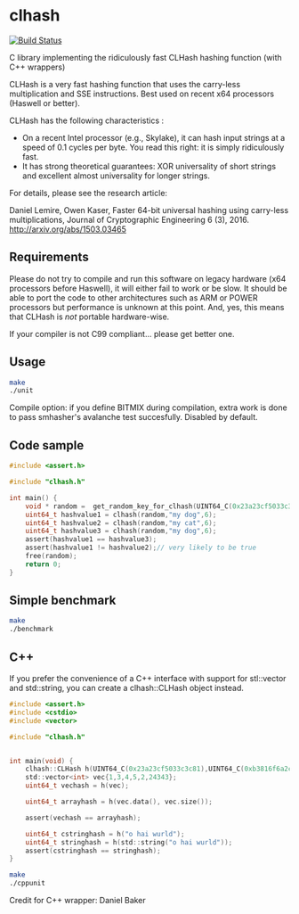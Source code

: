 # clhash
[![Build Status](https://travis-ci.org/lemire/clhash.png)](https://travis-ci.org/lemire/clhash)

C library implementing the ridiculously fast CLHash hashing function (with C++ wrappers)


 CLHash is a very fast hashing function that uses the
 carry-less multiplication and SSE instructions.
 Best used on recent x64 processors (Haswell or better).

CLHash has the following characteristics :

* On a recent Intel processor (e.g., Skylake), it can hash input strings at a speed of 0.1 cycles per byte. You read this right: it is simply ridiculously fast.
* It has strong theoretical guarantees: XOR universality of short strings and excellent almost universality for longer strings.

For details, please see the research article:

Daniel Lemire, Owen Kaser, Faster 64-bit universal hashing using carry-less multiplications, Journal of Cryptographic Engineering 6 (3), 2016. http://arxiv.org/abs/1503.03465

## Requirements


Please do not try to compile and run this software on legacy hardware (x64 processors
before Haswell), it will either fail to work or be slow. It should be able to port
the code to other architectures such as ARM or POWER processors but performance is
unknown at this point. And, yes, this means that CLHash is *not* portable hardware-wise.

If your compiler is not C99 compliant... please get better one.




## Usage

 ```bash
 make
 ./unit
 ```
Compile option: if you define BITMIX during compilation, extra work is done to
pass smhasher's avalanche test succesfully. Disabled by default.

## Code sample

```C
#include <assert.h>

#include "clhash.h"

int main() {
    void * random =  get_random_key_for_clhash(UINT64_C(0x23a23cf5033c3c81),UINT64_C(0xb3816f6a2c68e530));
    uint64_t hashvalue1 = clhash(random,"my dog",6);
    uint64_t hashvalue2 = clhash(random,"my cat",6);
    uint64_t hashvalue3 = clhash(random,"my dog",6);
    assert(hashvalue1 == hashvalue3);
    assert(hashvalue1 != hashvalue2);// very likely to be true
    free(random);
    return 0;
}
```

## Simple benchmark

 ```bash
 make
 ./benchmark
 ```

 ## C++

If you prefer the convenience of a C++ interface with support for stl::vector and std::string,
you can create a clhash::CLHash object instead.

```C
#include <assert.h>
#include <cstdio>
#include <vector>

#include "clhash.h"


int main(void) {
    clhash::CLHash h(UINT64_C(0x23a23cf5033c3c81),UINT64_C(0xb3816f6a2c68e530));
    std::vector<int> vec{1,3,4,5,2,24343};
    uint64_t vechash = h(vec);

    uint64_t arrayhash = h(vec.data(), vec.size());

    assert(vechash == arrayhash);

    uint64_t cstringhash = h("o hai wurld");
    uint64_t stringhash = h(std::string("o hai wurld"));
    assert(cstringhash == stringhash);
}
```

 ```bash
 make
 ./cppunit
 ```


Credit for C++ wrapper: Daniel Baker

